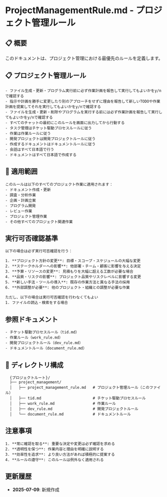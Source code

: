 # ProjectManagementRule.md - プロジェクト管理ルール

## 📋 概要
このドキュメントは、プロジェクト管理における最優先のルールを定義します。

## 📋 プロジェクト管理ルール
```
- ファイル生成・更新・プログラム実行前に必ず作業計画を報告して実行してもよいかをy/nで確認する
- 指示や計画を勝手に変更したり別のアプローチをせずに理由を報告して新しいTODOや作業計画を提案してそれを実行してもよいかをy/nで確認する
- ファイルを生成・更新・削除やプログラムを実行する前には必ず作業計画を報告して実行してもよいかをy/nで確認する
- すべてのチャットの最初にこのルールを画面に出力してから行動する
- タスク管理はチケット駆動プロセスルールに従う
- 作業は作業ルールに従う
- 開発プロジェクトは開発プロジェクトルールに従う
- 作成するドキュメントはドキュメントルールに従う
- 会話はすべて日本語で行う
- ドキュメントはすべて日本語で作成する
```

## 🎯 適用範囲
```
このルールは以下のすべてのプロジェクト作業に適用されます：
- ドキュメント作成・更新
- 調査・分析作業
- 企画・計画立案
- プログラム開発
- レビュー作業
- プロジェクト管理作業
- その他すべてのプロジェクト関連作業
```
## 実行可否確認基準
```
以下の場合は必ず実行可否確認を行う：

1. **プロジェクト方針の変更**: 目標・スコープ・スケジュールの大幅な変更
2. **ステークホルダーへの影響**: 他部署・チーム・顧客に影響を与える決定
3. **予算・リソースの変更**: 見積もりを大幅に超える工数が必要な場合
4. **品質・リスクの影響**: プロジェクト品質やリスクレベルに影響する変更
5. **新しい手法・ツールの導入**: 既存の作業方法と異なる手法の採用
6. **外部調整が必要**: 他のプロジェクト・組織との調整が必要な作業

ただし、以下の場合は実行可否確認を行わなくてもよい
1. ファイルの読込・検索をする場合
```

## 参照ドキュメント
```
- チケット駆動プロセスルール（tid.md）
- 作業ルール（work_rule.md）
- 開発プロジェクトルール（dev_rule.md）
- ドキュメントルール（document_rule.md）
```

## 📁 ディレクトリ構成
```
  {プロジェクトルート}/
  ├── project_management/
  │   ├── project_management_rule.md   # プロジェクト管理ルール（このファイル）
  │   ├── tid.md                       # チケット駆動プロセスルール
  │   ├── work_rule.md                 # 作業ルール
  │   ├── dev_rule.md                  # 開発プロジェクトルール
  │   └── document_rule.md             # ドキュメントルール
```

## 注意事項
```
1. **常に確認を取る**: 重要な決定や変更は必ず確認を求める
2. **透明性を保つ**: 作業内容と理由を明確に説明する
3. **効率性を追求**: より良い方法があれば積極的に提案する
4. **ルールの遵守**: このルールは例外なく適用される
```

## 更新履歴
- **2025-07-09**: 新規作成
